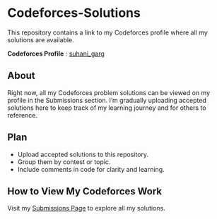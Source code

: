 # Codeforces-Solutions

This repository contains a link to my Codeforces profile where all my solutions are available.

**Codeforces Profile** : [suhani_garg](https://codeforces.com/profile/suhani_garg)

## About
Right now, all my Codeforces problem solutions can be viewed on my profile in the Submissions section. I’m gradually uploading accepted solutions here to keep track of my learning journey and for others to reference.

## Plan
- Upload accepted solutions to this repository.
- Group them by contest or topic.
- Include comments in code for clarity and learning.

## How to View My Codeforces Work
Visit my [Submissions Page](https://codeforces.com/submissions/suhani_garg) to explore all my solutions.
